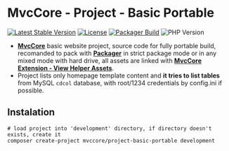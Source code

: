 # MvcCore - Project - Basic Portable

[![Latest Stable Version](https://img.shields.io/badge/Stable-v4.2.0-brightgreen.svg?style=plastic)](https://github.com/mvccore/project-basic-portable/releases)
[![License](https://img.shields.io/badge/Licence-BSD-brightgreen.svg?style=plastic)](https://mvccore.github.io/docs/mvccore/4.0.0/LICENCE.md)
[![Packager Build](https://img.shields.io/badge/Packager%20Build-passing-brightgreen.svg?style=plastic)](https://github.com/mvccore/packager)
![PHP Version](https://img.shields.io/badge/PHP->=5.3-brightgreen.svg?style=plastic)

- [**MvcCore**](https://github.com/mvccore/mvccore) basic website project, source code for fully portable build, recomanded to pack with [**Packager**](https://github.com/mvccore/packager) in strict package mode or in any mixed mode with hard drive, all assets are linked with [**MvcCore Extension - View Helper Assets**](https://github.com/mvccore/ext-view-helper-assets).
- Project lists only homepage template content and **it tries to list tables** from MySQL `cdcol` database, with root/1234 credentials by config.ini if possible.

## Instalation
```shell
# load project into 'development' directory, if directory doesn't exists, create it
composer create-project mvccore/project-basic-portable development
```
